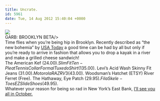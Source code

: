 ```yaml
---
title: Uncrate.
id: 5961
date: Tue, 14 Aug 2012 15:40:04 +0000
---
```


![](http://www.airbagindustries.com/bucket/airbaguncrate.jpg)  
<span class="caps">GARB: BROOKLYN BETA</span>/>  
 Time flies when you’re being hip in Brooklyn. Recently described as “the new bohemia” by [USA Today](http://www.usatoday.com/news/nation/story/2012-07-26/brooklyn-rebirth-hip-bohemia-nets/57038550/1) a good time can be had by all but only if you’re ready to arrive in fashion that allows you to drop a kayak in a river and make a grilled cheese sandwich!  
 The American Kef ($24.00). Slim Fit Ten-Pleat Tennis Collar Formal Tuxedo Shirt ($135.00). Levi’s Acid Wash Skinny Fit Jeans ($31.00). Motorola RAZR V3 ($43.00). Woodsman’s Hatchet (ETSY) River Ferret (Free). The Hathaway, Eye Patch ($29.95). Fila Skele-Toes EZ Slide Shoes ($49.95).  
 Whatever your reason for being so rad in New York’s East Bank, [I’ll see you all in October.](https://brooklynbeta.org)


